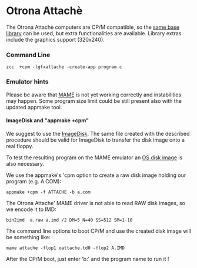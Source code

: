#  Otrona Attachè

The Otrona Attachè computers are CP/M compatible, so the [same base library](Platform---CPM) can be used, but extra functionalities are available.
Library extras include the graphics support (320x240).


### Command Line

    zcc  +cpm -lgfxattache -create-app program.c




### Emulator hints

Please be aware that [MAME](http://www.mamedev.org/) is not yet working correctly and instabilities may happen.  Some program size limit could be still present also with the updated appmake tool.


#### ImageDisk and "appmake +cpm"

We suggest to use the [ImageDisk](http://www.classiccmp.org/dunfield/img/index.htm).    The same file created with the described procedure should be valid for ImageDisk to transfer the disk image onto a real floppy.

To test the resulting program on the MAME emulator an [OS disk image](http://www.retroarchive.org/maslin/disks/otrona/oattache.td0) is also necessary.


We use the appmake's 'cpm option to create a raw disk image holding our program (e.g. A.COM):

    appmake +cpm -f ATTACHE -b a.com


The Otrona Attache' MAME driver is not able to read RAW disk images, so we encode it to IMD:

    bin2imd  a.raw a.imd /2 DM=5 N=40 SS=512 SM=1-10


The command line options to boot CP/M and use the created disk image will be something like:

    mame attache -flop1 oattache.td0 -flop2 A.IMD


After the CP/M boot, just enter 'b:' and the program name to run it !



